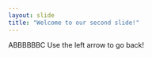 ```yaml
---
layout: slide
title: "Welcome to our second slide!"
---
```

ABBBBBBC
Use the left arrow to go back!
